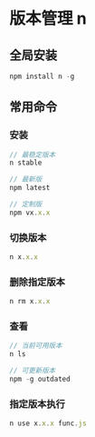 # 版本管理 n
## 全局安装
```js
npm install n -g
```

## 常用命令
### 安装
```js
// 最稳定版本
n stable

// 最新版
npm latest

// 定制版
npm vx.x.x
```

### 切换版本
```js
n x.x.x
```

### 删除指定版本
```js
n rm x.x.x
```

### 查看
```js
// 当前可用版本
n ls

// 可更新版本
npm -g outdated
```

### 指定版本执行
```js
n use x.x.x func.js
```